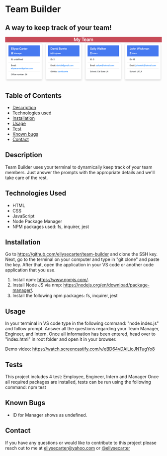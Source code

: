 # Team Builder

## A way to keep track of your team!


![screenshot](assets/images/screenshot2.png)

## Table of Contents 

* [Description](#description)
* [Technologies used](#technologies-used)
* [Installation](#installation)
* [Usage](#usage)
* [Test](#tests)
* [Known bugs](#known-bugs)
* [Contact](#contact)

## Description 

Team Builder uses your terminal to dynamically keep track of your team members. Just answer the prompts with the appropriate details and we'll take care of the rest.

## Technologies Used
* HTML
* CSS
* JavaScript
* Node Package Manager
* NPM packages used: fs, inquirer, jest

## Installation 

Go to https://github.com/ellysecarter/team-builder and clone the SSH key. Next, go to the terminal on your computer and type in "git clone" and paste the key. After that, open the application in your VS code or another code application that you use. 

1) Install npm: https://www.npmjs.com/. 
2) Install Node JS via nmp: https://nodejs.org/en/download/package-manager/. 
3) Install the following npm packages: fs, inquirer, jest

## Usage 

In your terminal in VS code type in the following command: "node index.js" and follow prompt. Answer all the questions regarding your Team Manager, Engineer, and Intern. Once all information has been entered, head over to "index.html" in root folder and open it in your browser.

Demo video: https://watch.screencastify.com/v/eBD64vDAiLicJNTugYo8 



## Tests 

This project includes 4 test: Employee, Engineer, Intern and Manager
Once all required packages are installed, tests can be run using the following command: npm test

## Known Bugs
* ID for Manager shows as undefined. 

## Contact 

If you have any questions or would like to contribute to this project please reach out to me at ellysecarter@yahoo.com or [@ellysecarter](https://github.com/ellysecarter)



